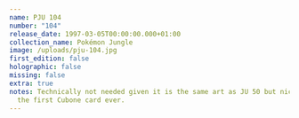 ```yaml
---
name: PJU 104
number: "104"
release_date: 1997-03-05T00:00:00.000+01:00
collection_name: Pokémon Jungle
image: /uploads/pju-104.jpg
first_edition: false
holographic: false
missing: false
extra: true
notes: Technically not needed given it is the same art as JU 50 but nice to have
  the first Cubone card ever.
---
```

